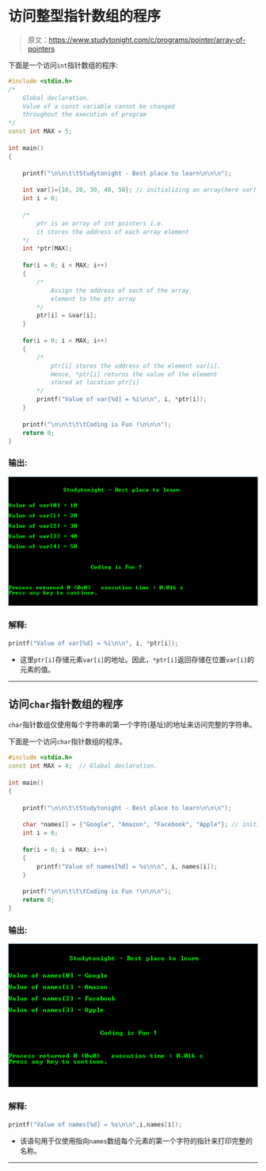 # 访问整型指针数组的程序

> 原文：<https://www.studytonight.com/c/programs/pointer/array-of-pointers>

下面是一个访问`int`指针数组的程序:

```cpp
#include <stdio.h>
/* 
    Global declaration. 
    Value of a const variable cannot be changed 
    throughout the execution of program
*/
const int MAX = 5;  

int main()
{

    printf("\n\n\t\tStudytonight - Best place to learn\n\n\n");

    int var[]={10, 20, 30, 40, 50}; // initializing an array(here var) of int pointers
    int i = 0;

    /*
        ptr is an array of int pointers i.e. 
        it stores the address of each array element
    */
    int *ptr[MAX];

    for(i = 0; i < MAX; i++)
    {
        /*
            Assign the address of each of the array 
            element to the ptr array
        */
        ptr[i] = &var[i];
    }

    for(i = 0; i < MAX; i++)
    {
        /*
            ptr[i] stores the address of the element var[i]. 
            Hence, *ptr[i] returns the value of the element 
            stored at location ptr[i]
        */
        printf("Value of var[%d] = %i\n\n", i, *ptr[i]);
    }

    printf("\n\n\t\t\tCoding is Fun !\n\n\n");
    return 0;
}
```

### 输出:

![Array of Int Pointer](img/b0adc682f4b95de77c3b4d911cd23e9d.png)

### 解释:

```cpp
printf("Value of var[%d] = %i\n\n", i, *ptr[i]);
```

*   这里`ptr[i]`存储元素`var[i]`的地址。因此，`*ptr[i]`返回存储在位置`var[i]`的元素的值。

* * *

## 访问`char`指针数组的程序

`char`指针数组仅使用每个字符串的第一个字符(基址)的地址来访问完整的字符串。

下面是一个访问`char`指针数组的程序。

```cpp
#include <stdio.h>
const int MAX = 4;  // Global declaration.

int main()
{

	printf("\n\n\t\tStudytonight - Best place to learn\n\n\n");

    char *names[] = {"Google", "Amazon", "Facebook", "Apple"}; // initializing an array(here names) of char pointers
    int i = 0;

    for(i = 0; i < MAX; i++)
    {
        printf("Value of names[%d] = %s\n\n", i, names[i]);
    }

    printf("\n\n\t\t\tCoding is Fun !\n\n\n");
    return 0;
}
```

### 输出:

![program to sotre and access the Array of Char Pointer](img/84ae8a2a1bed66fbfb4378b73de50609.png)

### 解释:

```cpp
printf("Value of names[%d] = %s\n\n",i,names[i]);
```

*   该语句用于仅使用指向`names`数组每个元素的第一个字符的指针来打印完整的名称。

* * *